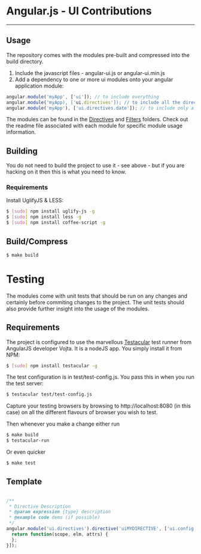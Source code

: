 # Angular.js - UI Contributions

***

## Usage
The repository comes with the modules pre-built and compressed into the build directory.

1. Include the javascript files - angular-ui.js or angular-ui.min.js  
2. Add a dependency to one or more ui modules onto your angular application module:  

```javascript
angular.module('myApp', ['ui']); // to include everything  
angular.module('myApp), ['ui.directives']); // to include all the directives only  
angular.module('myApp'), ['ui.directives.date']); // to include only a single module
```
The modules can be found in the [Directives](http://github.com/angular-ui/angular-ui/modules/directives) and [Filters](http://github.com/angular-ui/angular-ui/modules/filters) folders. Check out the readme file associated with each module for specific module usage information.

## Building

You do not need to build the project to use it - see above - but if you are hacking on it then this is what you need to know.

### Requirements

Install UglifyJS & LESS:

```bash
$ [sudo] npm install uglify-js -g  
$ [sudo] npm install less -g  
$ [sudo] npm install coffee-script -g
```

## Build/Compress

```bash
$ make build
```

# Testing

The modules come with unit tests that should be run on any changes and certainly before commiting changes to the project.  The unit tests should also provide further insight into the usage of the modules.

## Requirements
The project is configured to use the marvellous [Testacular](http://vojtajina.github.com/testacular/) test runner from AngularJS developer Vojta.  It is a nodeJS app.  You simply install it from NPM:

```bash
$ [sudo] npm install testacular -g
```

The test configuration is in test/test-config.js.  You pass this in when you run the test server:

```bash
$ testacular test/test-config.js
```

Capture your testing browsers by browsing to http://localhost:8080 (in this case) on all the different flavours of browser you wish to test.

Then whenever you make a change either run
```bash
$ make build
$ testacular-run
```

Or even quicker

```bash
$ make test
```

## Template

```javascript

/**
 * Directive Description
 * @param expression {type} description
 * @example code demo (if possible)
 */
angular.module('ui.directives').directive('uiMYDIRECTIVE', ['ui.config', function(uiConfig) {
  return function(scope, elm, attrs) {
  };
}]);

```
